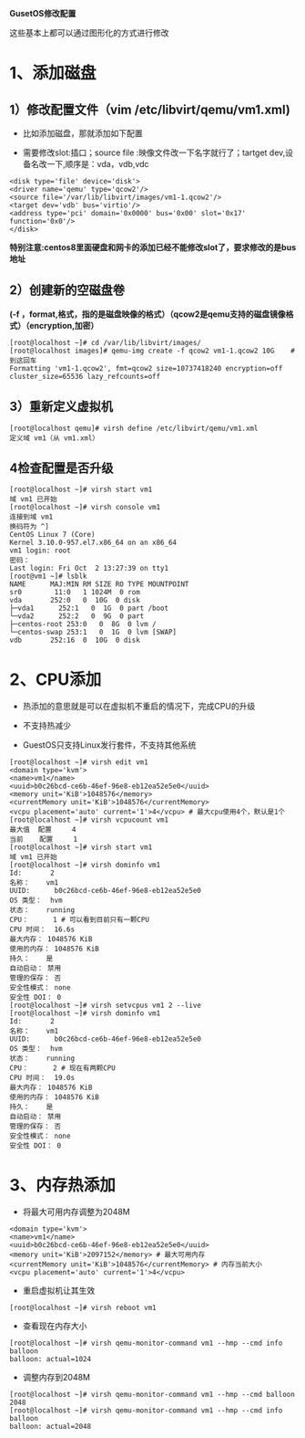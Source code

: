 **GusetOS修改配置**

这些基本上都可以通过图形化的方式进行修改

# 1、添加磁盘

## 1）修改配置文件（vim /etc/libvirt/qemu/vm1.xml)

- 比如添加磁盘，那就添加如下配置

- 需要修改slot:插口；source file :映像文件改一下名字就行了；tartget  dev,设备名改一下,顺序是：vda，vdb,vdc

```
<disk type='file' device='disk'>
<driver name='qemu' type='qcow2'/>
<source file='/var/lib/libvirt/images/vm1-1.qcow2'/>
<target dev='vdb' bus='virtio'/>
<address type='pci' domain='0x0000' bus='0x00' slot='0x17' function='0x0'/>
</disk>
```

**特别注意:centos8里面硬盘和网卡的添加已经不能修改slot了，要求修改的是bus地址**

## 2）创建新的空磁盘卷

**(-f ，format,格式，指的是磁盘映像的格式）（qcow2是qemu支持的磁盘镜像格式）（encryption,加密）**

```
[root@localhost ~]# cd /var/lib/libvirt/images/
[root@localhost images]# qemu-img create -f qcow2 vm1-1.qcow2 10G    #到这回车
Formatting 'vm1-1.qcow2', fmt=qcow2 size=10737418240 encryption=off  
cluster_size=65536 lazy_refcounts=off
```

## 3）重新定义虚拟机

```
[root@localhost qemu]# virsh define /etc/libvirt/qemu/vm1.xml
定义域 vm1（从 vm1.xml）
```

## 4检查配置是否升级

```
[root@localhost ~]# virsh start vm1
域 vm1 已开始
[root@localhost ~]# virsh console vm1
连接到域 vm1
换码符为 ^]
CentOS Linux 7 (Core)
Kernel 3.10.0-957.el7.x86_64 on an x86_64
vm1 login: root
密码：
Last login: Fri Oct  2 13:27:39 on tty1
[root@vm1 ~]# lsblk
NAME      MAJ:MIN RM SIZE RO TYPE MOUNTPOINT
sr0        11:0   1 1024M  0 rom 
vda       252:0   0  10G  0 disk
├─vda1      252:1   0  1G  0 part /boot
└─vda2      252:2   0  9G  0 part
├─centos-root 253:0   0  8G  0 lvm /
└─centos-swap 253:1   0  1G  0 lvm [SWAP]
vdb       252:16  0  10G  0 disk
```

# 2、CPU添加

- 热添加的意思就是可以在虚拟机不重启的情况下，完成CPU的升级

- 不支持热减少

- GuestOS只支持Linux发行套件，不支持其他系统

```
[root@localhost ~]# virsh edit vm1
<domain type='kvm'>
<name>vm1</name>
<uuid>b0c26bcd-ce6b-46ef-96e8-eb12ea52e5e0</uuid>
<memory unit='KiB'>1048576</memory>
<currentMemory unit='KiB'>1048576</currentMemory>
<vcpu placement='auto' current='1'>4</vcpu> # 最大cpu使用4个，默认是1个
[root@localhost ~]# virsh vcpucount vm1
最大值  配置     4
当前    配置     1
[root@localhost ~]# virsh start vm1
域 vm1 已开始
[root@localhost ~]# virsh dominfo vm1
Id:       2
名称：    vm1
UUID:      b0c26bcd-ce6b-46ef-96e8-eb12ea52e5e0
OS 类型：  hvm
状态：    running
CPU：      1 # 可以看到目前只有一颗CPU
CPU 时间：  16.6s
最大内存： 1048576 KiB
使用的内存： 1048576 KiB
持久：    是
自动启动： 禁用
管理的保存： 否
安全性模式： none
安全性 DOI： 0
[root@localhost ~]# virsh setvcpus vm1 2 --live
[root@localhost ~]# virsh dominfo vm1
Id:       2
名称：    vm1
UUID:      b0c26bcd-ce6b-46ef-96e8-eb12ea52e5e0
OS 类型：  hvm
状态：    running
CPU：      2 # 现在有两颗CPU
CPU 时间：  19.0s
最大内存： 1048576 KiB
使用的内存： 1048576 KiB
持久：    是
自动启动： 禁用
管理的保存： 否
安全性模式： none
安全性 DOI： 0
```

# 3、内存热添加

- 将最大可用内存调整为2048M

```
<domain type='kvm'>
<name>vm1</name>
<uuid>b0c26bcd-ce6b-46ef-96e8-eb12ea52e5e0</uuid>
<memory unit='KiB'>2097152</memory> # 最大可用内存
<currentMemory unit='KiB'>1048576</currentMemory> # 内存当前大小
<vcpu placement='auto' current='1'>4</vcpu>
```

- 重启虚拟机让其生效

```
[root@localhost ~]# virsh reboot vm1 
```

- 查看现在内存大小

```
[root@localhost ~]# virsh qemu-monitor-command vm1 --hmp --cmd info balloon
balloon: actual=1024
```

- 调整内存到2048M

```
[root@localhost ~]# virsh qemu-monitor-command vm1 --hmp --cmd balloon 2048
[root@localhost ~]# virsh qemu-monitor-command vm1 --hmp --cmd info balloon
balloon: actual=2048
```